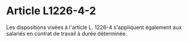 # Article L1226-4-2

Les dispositions visées à l'article L. 1226-4 s'appliquent également aux salariés en contrat de travail à durée déterminée.